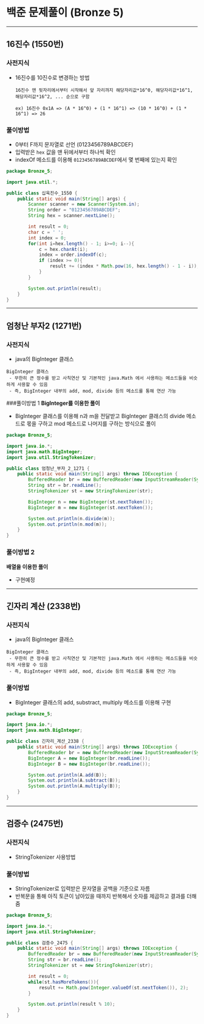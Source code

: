 # 백준 문제풀이 (Bronze 5)

---

## 16진수 (1550번)

### 사전지식
- 16진수를 10진수로 변경하는 방법
  ```text
  16진수 맨 뒷자리에서부터 시작해서 앞 자리까지 해당자리값*16^0, 해당자리값*16^1, 해당자리값*16^2, ... 순으로 구함
  
  ex) 16진수 0x1A => (A * 16^0) + (1 * 16^1) => (10 * 16^0) + (1 * 16^1) => 26
  ```

### 풀이방법
- 0부터 F까지 문자열로 선언 (0123456789ABCDEF)
- 입력받은 `hex` 값을 맨 뒤에서부터 하나씩 확인
- indexOf 메소드를 이용해 `0123456789ABCDEF`에서 몇 번째에 있는지 확인

```java
package Bronze_5;

import java.util.*;

public class 십육진수_1550 {
    public static void main(String[] args) {
        Scanner scanner = new Scanner(System.in);
        String order = "0123456789ABCDEF";
        String hex = scanner.nextLine();

        int result = 0;
        char c = ' ';
        int index = 0;
        for(int i=hex.length() - 1; i>=0; i--){
            c = hex.charAt(i);
            index = order.indexOf(c);
            if (index >= 0){
                result += (index * Math.pow(16, hex.length() - 1 - i));
            }
        }

        System.out.println(result);
    }
}
```
---
## 엄청난 부자2 (1271번)
### 사전지식
 - java의 BigInteger 클래스
```text
BigInteger 클래스
 - 무한히 큰 정수를 받고 사칙연산 및 기본적인 java.Math 에서 사용하는 메소드들을 비슷하게 사용할 수 있음
 - 즉, BigInteger 내부의 add, mod, divide 등의 메소드를 통해 연산 가능 
```

###풀이방법 1
<b>BigInteger를 이용한 풀이</b>
 - BigInteger 클래스를 이용해 n과 m을 전달받고 BigInteger 클래스의 divide 메소드로 몫을 구하고 mod 메소드로 나머지를 구하는 방식으로 풀이
```java
package Bronze_5;

import java.io.*;
import java.math.BigInteger;
import java.util.StringTokenizer;

public class 엄청난_부자_2_1271 {
    public static void main(String[] args) throws IOException {
        BufferedReader br = new BufferedReader(new InputStreamReader(System.in));
        String str = br.readLine();
        StringTokenizer st = new StringTokenizer(str);

        BigInteger n = new BigInteger(st.nextToken());
        BigInteger m = new BigInteger(st.nextToken());

        System.out.println(n.divide(m));
        System.out.println(n.mod(m));
    }
}
```
### 풀이방법 2
<b>배열을 이용한 풀이</b>
 - 구현예정

---
## 긴자리 계산 (2338번)
### 사전지식
- java의 BigInteger 클래스
```text
BigInteger 클래스
 - 무한히 큰 정수를 받고 사칙연산 및 기본적인 java.Math 에서 사용하는 메소드들을 비슷하게 사용할 수 있음
 - 즉, BigInteger 내부의 add, mod, divide 등의 메소드를 통해 연산 가능 
```

### 풀이방법
 - BigInteger 클래스의 add, substract, multiply 메소드를 이용해 구현
```java
package Bronze_5;

import java.io.*;
import java.math.BigInteger;

public class 긴자리_계산_2338 {
    public static void main(String[] args) throws IOException {
        BufferedReader br = new BufferedReader(new InputStreamReader(System.in));
        BigInteger A = new BigInteger(br.readLine());
        BigInteger B = new BigInteger(br.readLine());

        System.out.println(A.add(B));
        System.out.println(A.subtract(B));
        System.out.println(A.multiply(B));
    }
}
```
---

## 검증수 (2475번)
### 사전지식
 - StringTokenizer 사용방법

### 풀이방법
 - StringTokenizer로 입력받은 문자열을 공백을 기준으로 자름
 - 반복문을 통해 아직 토큰이 남아있을 때까지 반복해서 숫자를 제곱하고 결과를 더해줌
```java
package Bronze_5;

import java.io.*;
import java.util.StringTokenizer;

public class 검증수_2475 {
    public static void main(String[] args) throws IOException {
        BufferedReader br = new BufferedReader(new InputStreamReader(System.in));
        String str = br.readLine();
        StringTokenizer st = new StringTokenizer(str);

        int result = 0;
        while(st.hasMoreTokens()){
            result += Math.pow(Integer.valueOf(st.nextToken()), 2);
        }

        System.out.println(result % 10);
    }
}
```
